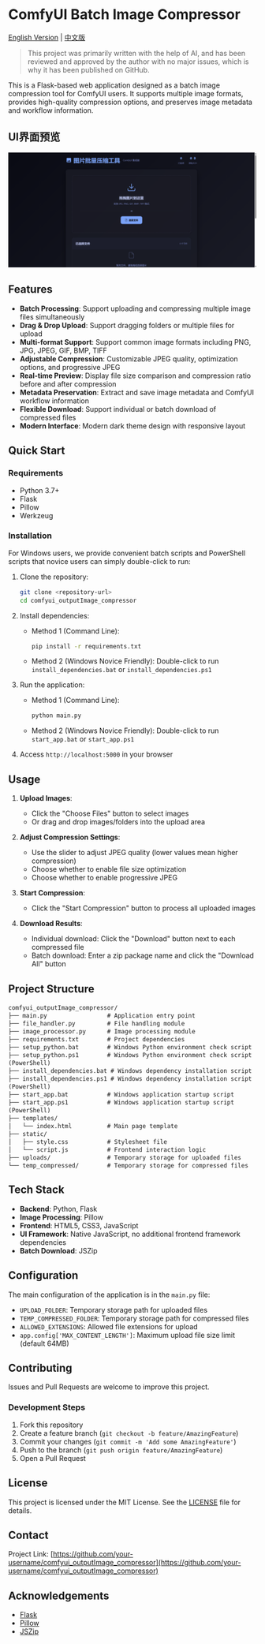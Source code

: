 # ComfyUI Batch Image Compressor

[English Version](README_en.md) | [中文版](README.md)

> This project was primarily written with the help of AI, and has been reviewed and approved by the author with no major issues, which is why it has been published on GitHub.

This is a Flask-based web application designed as a batch image compression tool for ComfyUI users. It supports multiple image formats, provides high-quality compression options, and preserves image metadata and workflow information.

## UI界面预览

![UI界面预览](docs/UI.png)

## Features

- **Batch Processing**: Support uploading and compressing multiple image files simultaneously
- **Drag & Drop Upload**: Support dragging folders or multiple files for upload
- **Multi-format Support**: Support common image formats including PNG, JPG, JPEG, GIF, BMP, TIFF
- **Adjustable Compression**: Customizable JPEG quality, optimization options, and progressive JPEG
- **Real-time Preview**: Display file size comparison and compression ratio before and after compression
- **Metadata Preservation**: Extract and save image metadata and ComfyUI workflow information
- **Flexible Download**: Support individual or batch download of compressed files
- **Modern Interface**: Modern dark theme design with responsive layout

## Quick Start

### Requirements

- Python 3.7+
- Flask
- Pillow
- Werkzeug

### Installation

For Windows users, we provide convenient batch scripts and PowerShell scripts that novice users can simply double-click to run:

1. Clone the repository:
   ```bash
   git clone <repository-url>
   cd comfyui_outputImage_compressor
   ```

2. Install dependencies:
   - Method 1 (Command Line):
     ```bash
     pip install -r requirements.txt
     ```
   - Method 2 (Windows Novice Friendly):
     Double-click to run `install_dependencies.bat` or `install_dependencies.ps1`

3. Run the application:
   - Method 1 (Command Line):
     ```bash
     python main.py
     ```
   - Method 2 (Windows Novice Friendly):
     Double-click to run `start_app.bat` or `start_app.ps1`

4. Access `http://localhost:5000` in your browser

## Usage

1. **Upload Images**:
   - Click the "Choose Files" button to select images
   - Or drag and drop images/folders into the upload area

2. **Adjust Compression Settings**:
   - Use the slider to adjust JPEG quality (lower values mean higher compression)
   - Choose whether to enable file size optimization
   - Choose whether to enable progressive JPEG

3. **Start Compression**:
   - Click the "Start Compression" button to process all uploaded images

4. **Download Results**:
   - Individual download: Click the "Download" button next to each compressed file
   - Batch download: Enter a zip package name and click the "Download All" button

## Project Structure

```
comfyui_outputImage_compressor/
├── main.py                 # Application entry point
├── file_handler.py         # File handling module
├── image_processor.py      # Image processing module
├── requirements.txt        # Project dependencies
├── setup_python.bat        # Windows Python environment check script
├── setup_python.ps1        # Windows Python environment check script (PowerShell)
├── install_dependencies.bat # Windows dependency installation script
├── install_dependencies.ps1 # Windows dependency installation script (PowerShell)
├── start_app.bat           # Windows application startup script
├── start_app.ps1           # Windows application startup script (PowerShell)
├── templates/
│   └── index.html          # Main page template
├── static/
│   ├── style.css           # Stylesheet file
│   └── script.js           # Frontend interaction logic
├── uploads/                # Temporary storage for uploaded files
└── temp_compressed/        # Temporary storage for compressed files
```

## Tech Stack

- **Backend**: Python, Flask
- **Image Processing**: Pillow
- **Frontend**: HTML5, CSS3, JavaScript
- **UI Framework**: Native JavaScript, no additional frontend framework dependencies
- **Batch Download**: JSZip

## Configuration

The main configuration of the application is in the `main.py` file:

- `UPLOAD_FOLDER`: Temporary storage path for uploaded files
- `TEMP_COMPRESSED_FOLDER`: Temporary storage path for compressed files
- `ALLOWED_EXTENSIONS`: Allowed file extensions for upload
- `app.config['MAX_CONTENT_LENGTH']`: Maximum upload file size limit (default 64MB)

## Contributing

Issues and Pull Requests are welcome to improve this project.

### Development Steps

1. Fork this repository
2. Create a feature branch (`git checkout -b feature/AmazingFeature`)
3. Commit your changes (`git commit -m 'Add some AmazingFeature'`)
4. Push to the branch (`git push origin feature/AmazingFeature`)
5. Open a Pull Request

## License

This project is licensed under the MIT License. See the [LICENSE](LICENSE) file for details.

## Contact

Project Link: [https://github.com/your-username/comfyui_outputImage_compressor](https://github.com/your-username/comfyui_outputImage_compressor)

## Acknowledgements

- [Flask](https://flask.palletsprojects.com/)
- [Pillow](https://python-pillow.org/)
- [JSZip](https://stuk.github.io/jszip/)